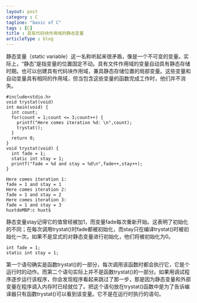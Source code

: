```yaml
---
layout: post
category : C
tagline: "basic of C"
tags : [C]
title : 具有代码块作用域的静态变量
articleType : blog
---
```


静态变量（static variable）这一名称听起来很矛盾，像是一个不可变的变量。实际上，“静态”是指变量的位置固定不动。具有文件作用域的变量自动具有静态存储时期。也可以创建具有代码块作用域，兼具静态存储位置的局部变量。这些变量和自动变量具有相同的作用域，但当包含这些变量的函数完成工作时，他们并不消失。

    #include<stdio.h>
    void trystat(void)
    int main(void) {
      int count;
      for(count = 1;count <= 3;count++) {
        printf("Here comes iteration %d: \n",count);
        trystat();
      }
      return 0;
    }
    void trystat(void) {
      int fade = 1;
      static int stay = 1;
      printf("fade = %d and stay = %d\n",fade++,stay++);
    }
    
    Here comes iteration 1: 
    fade = 1 and stay = 1
    Here comes iteration 2: 
    fade = 1 and stay = 2
    Here comes iteration 3: 
    fade = 1 and stay = 3
    huxtdeMBP:c huxt$ 
    
静态变量stay记得它的值曾经被加1，而变量fade每次重新开始。这表明了初始化的不同；在每次调用trystat()时fade都被初始化，而stay只在编译trystat()时被初始化一次。如果不是显式的对静态变量进行初始化，他们将被初始化为0。

    int fade = 1;
    static int stay = 1;
    
第一个语句确实是函数trystat()的一部分，每次调用该函数时都会执行它，它是个运行时的动作。而第二个语句实际上并不是函数trystat()的一部分。如果用调试程序逐步运行该程序，你会发现程序看起来跳过了那一步，那是因为静态变量和外部变量在程序调入内存时已经就位了。把这个语句放在trystat()函数中是为了告诉编译器只有函数trystat()可以看到该变量。它不是在运行时执行的语句。